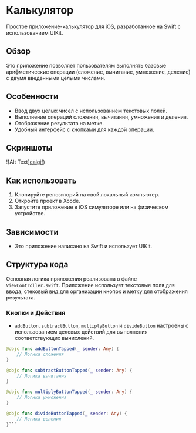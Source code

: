# Калькулятор

Простое приложение-калькулятор для iOS, разработанное на Swift с использованием UIKit.

## Обзор

Это приложение позволяет пользователям выполнять базовые арифметические операции (сложение, вычитание, умножение, деление) с двумя введенными целыми числами.

## Особенности

- Ввод двух целых чисел с использованием текстовых полей.
- Выполнение операций сложения, вычитания, умножения и деления.
- Отображение результата на метке.
- Удобный интерфейс с кнопками для каждой операции.

## Скриншоты
![Alt Text][calgif](https://github.com/ShakirKadirov/HW1_CalculatorApp/assets/138371102/4e279821-559a-4b0b-ae75-d162a0d20f44))

## Как использовать

1. Клонируйте репозиторий на свой локальный компьютер.
2. Откройте проект в Xcode.
3. Запустите приложение в iOS симуляторе или на физическом устройстве.

## Зависимости

- Это приложение написано на Swift и использует UIKit.

## Структура кода

Основная логика приложения реализована в файле `ViewController.swift`. Приложение использует текстовые поля для ввода, стековый вид для организации кнопок и метку для отображения результата.

### Кнопки и Действия

- `addButton`, `subtractButton`, `multiplyButton` и `divideButton` настроены с использованием целевых действий для выполнения соответствующих вычислений.

```swift
@objc func addButtonTapped(_ sender: Any) {
    // Логика сложения
}

@objc func subtractButtonTapped(_ sender: Any) {
    // Логика вычитания
}

@objc func multiplyButtonTapped(_ sender: Any) {
    // Логика умножения
}

@objc func divideButtonTapped(_ sender: Any) {
    // Логика деления
}```
